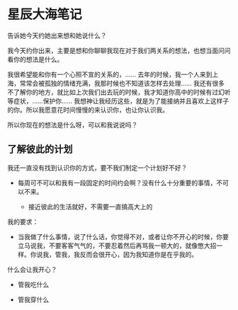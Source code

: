 # 星辰大海笔记

告诉她今天约她出来想和她说什么？

我今天约你出来，主要是想和你聊聊我现在对于我们两关系的想法，也想当面问问看你的想法是什么。

我很希望能和你有一个心照不宣的关系的，…… 去年的时候，我一个人来到上海，常常会被孤独的情绪充满，我那时候也不知道该怎样去处理…… 我还有很多不了解你的地方，就比如上次我们出去玩的时候，我才知道你高中的时候有过幻听等症状，……保护你…… 我想神让我经历这些，就是为了能接纳并且喜欢上这样子的你。所以我愿意花时间慢慢的来认识你，也让你认识我。

所以你现在的想法是什么呀，可以和我说说吗？

## 了解彼此的计划

我还一直没有找到认识你的方式，要不我们制定一个计划好不好？

- 每周可不可以和我有一段固定的时间约会啊？没有什么十分重要的事情，不可以不来。

  - 接近彼此的生活就好，不需要一直搞高大上的

我的要求：

- 当我做了什么事情，说了什么话，你觉得不对，或者让你不开心的时候，你要立马说我，不要客客气气的，不要忍着然后再骂我一顿大的，就像憋大招一样。你说我，管我，我反而会很开心，因为我知道你是在乎我的。

什么会让我开心？

- 管我吃什么

- 管我穿什么

